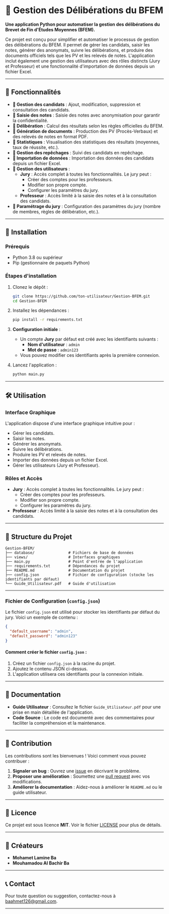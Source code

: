 

# 📘 Gestion des Délibérations du BFEM

**Une application Python pour automatiser la gestion des délibérations du Brevet de Fin d'Études Moyennes (BFEM).**

Ce projet est conçu pour simplifier et automatiser le processus de gestion des délibérations du BFEM. Il permet de gérer les candidats, saisir les notes, générer des anonymats, suivre les délibérations, et produire des documents officiels tels que les PV et les relevés de notes. L'application inclut également une gestion des utilisateurs avec des rôles distincts (Jury et Professeur) et une fonctionnalité d'importation de données depuis un fichier Excel.

---

## 📌 Fonctionnalités

- **🔹 Gestion des candidats** : Ajout, modification, suppression et consultation des candidats.
- **🔹 Saisie des notes** : Saisie des notes avec anonymisation pour garantir la confidentialité.
- **🔹 Délibération** : Calcul des résultats selon les règles officielles du BFEM.
- **🔹 Génération de documents** : Production des PV (Procès-Verbaux) et des relevés de notes en format PDF.
- **🔹 Statistiques** : Visualisation des statistiques des résultats (moyennes, taux de réussite, etc.).
- **🔹 Gestion des repêchages** : Suivi des candidats en repêchage.
- **🔹 Importation de données** : Importation des données des candidats depuis un fichier Excel.
- **🔹 Gestion des utilisateurs** :
  - **Jury** : Accès complet à toutes les fonctionnalités. Le jury peut :
    - Créer des comptes pour les professeurs.
    - Modifier son propre compte.
    - Configurer les paramètres du jury.
  - **Professeur** : Accès limité à la saisie des notes et à la consultation des candidats.
- **🔹 Paramétrage du jury** : Configuration des paramètres du jury (nombre de membres, règles de délibération, etc.).

---

## 🚀 Installation

### Prérequis
- Python 3.8 ou supérieur
- Pip (gestionnaire de paquets Python)

### Étapes d'installation
1. Clonez le dépôt :
   ```bash
   git clone https://github.com/ton-utilisateur/Gestion-BFEM.git
   cd Gestion-BFEM
   ```

2. Installez les dépendances :
   ```bash
   pip install -r requirements.txt
   ```

3. **Configuration initiale** :
   - Un compte **Jury** par défaut est créé avec les identifiants suivants :
     - **Nom d'utilisateur** : `admin`
     - **Mot de passe** : `admin123`
   - Vous pouvez modifier ces identifiants après la première connexion.

4. Lancez l'application :
   ```bash
   python main.py
   ```

---

## 🛠 Utilisation

### Interface Graphique
L'application dispose d'une interface graphique intuitive pour :
- Gérer les candidats.
- Saisir les notes.
- Générer les anonymats.
- Suivre les délibérations.
- Produire les PV et relevés de notes.
- Importer des données depuis un fichier Excel.
- Gérer les utilisateurs (Jury et Professeur).

### Rôles et Accès
- **Jury** : Accès complet à toutes les fonctionnalités. Le jury peut :
  - Créer des comptes pour les professeurs.
  - Modifier son propre compte.
  - Configurer les paramètres du jury.
- **Professeur** : Accès limité à la saisie des notes et à la consultation des candidats.

---

## 📂 Structure du Projet

```
Gestion-BFEM/
├── database/               # Fichiers de base de données
├── views/                  # Interfaces graphiques
├── main.py                 # Point d'entrée de l'application
├── requirements.txt        # Dépendances du projet
├── README.md               # Documentation du projet
├── config.json             # Fichier de configuration (stocke les identifiants par défaut)
└── Guide_Utilisateur.pdf   # Guide d'utilisation
```

---

### Fichier de Configuration (`config.json`)
Le fichier `config.json` est utilisé pour stocker les identifiants par défaut du jury. Voici un exemple de contenu :

```json
{
  "default_username": "admin",
  "default_password": "admin123"
}
```

#### Comment créer le fichier `config.json` :
1. Créez un fichier `config.json` à la racine du projet.
2. Ajoutez le contenu JSON ci-dessus.
3. L'application utilisera ces identifiants pour la connexion initiale.

---

## 📄 Documentation

- **Guide Utilisateur** : Consultez le fichier `Guide_Utilisateur.pdf` pour une prise en main détaillée de l'application.
- **Code Source** : Le code est documenté avec des commentaires pour faciliter la compréhension et la maintenance.

---

## 🤝 Contribution

Les contributions sont les bienvenues ! Voici comment vous pouvez contribuer :

1. **Signaler un bug** : Ouvrez une [issue](https://github.com/ton-utilisateur/Gestion-BFEM/issues) en décrivant le problème.
2. **Proposer une amélioration** : Soumettez une [pull request](https://github.com/ton-utilisateur/Gestion-BFEM/pulls) avec vos modifications.
3. **Améliorer la documentation** : Aidez-nous à améliorer le `README.md` ou le guide utilisateur.

---

## 📜 Licence

Ce projet est sous licence **MIT**. Voir le fichier [LICENSE](LICENSE) pour plus de détails.

---

## 👥 Créateurs

- **Mohamet Lamine Ba**
- **Mouhamadou Al Bachir Ba**

---

## 📞 Contact

Pour toute question ou suggestion, contactez-nous à [baahmet126@gmail.com](mailto:baahmet126@gmail.com).

---

